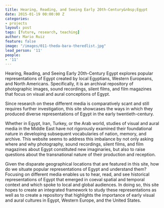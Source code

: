 ```yaml
---
title: Hearing, Reading, and Seeing Early 20th-Century&nbsp;Egypt
date: 2015-01-19 00:00:00 Z
categories:
- projects
layout: post
tags: [future, research, teaching]
author: Mario Ruiz
feature: false
image: "/images/011-theda-bara-theredlist.jpg"
lead_person: '11'
people:
- '11'
---
```


Hearing, Reading, and Seeing Early 20th-Century Egypt explores popular representations of Egypt created by local Egyptians, Western Europeans, and North Americans. Specifically, it is an archival repository of photographic images, sound recordings, silent films, and film magazines that focus on visual and aural conceptions of Egypt.

<!--more-->

Since research on these different media is comparatively scant and still requires further investigation, this site showcases the ways in which they produced diverse representations of Egypt in the early twentieth-century.

Whether in Egypt, Iran, Turkey, or the Arab world, studies of visual and aural media in the Middle East have not rigorously examined their foundational nature in developing subsequent vocabularies of nation, memory, and archive. This website seems to address this imbalance by not only asking where and why photography, sound recordings, silent films, and film magazines about Egypt constituted new imaginaries, but also to raise questions about the transnational nature of their production and reception.

Given the disparate geographical locations that are featured in this site, how do we situate popular representations of Egypt and understand them? Focusing on different media enables us to hear, read, and see historical representations of Egypt that emerged in coeval spatial and temporal context and which spoke to local and global audiences. In doing so, this site hopes to create an integrated framework to study these representations as well as to create a repository that highlights the importance of early visual and aural cultures in Egypt, Western Europe, and the United States.
